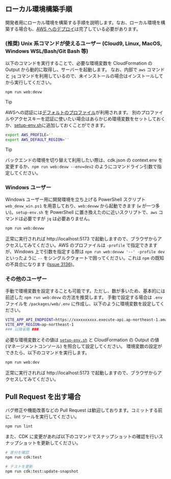 ## ローカル環境構築手順

開発者用にローカル環境を構築する手順を説明します。なお、ローカル環境を構築する場合も、[AWS へのデプロイ](/README.md#デプロイ)は完了している必要があります。

### (推奨) Unix 系コマンドが使えるユーザー (Cloud9, Linux, MacOS, Windows WSL/Bash/Git Bash 等)

以下のコマンドを実行することで、必要な環境変数を CloudFormation の Output から動的に取得し、サーバーを起動します。
なお、内部で `aws` コマンドと `jq` コマンドを利用しているので、未インストールの場合はインストールしてから実行してください。

```bash
npm run web:devw
```

> [!TIP]
> AWSへの認証には[デフォルトのプロファイル](https://docs.aws.amazon.com/ja_jp/cli/latest/userguide/cli-configure-files.html#cli-configure-files-using-profiles)が利用されます。
> 別のプロファイルやアクセスキーを認証に使いたい場合はあらかじめ環境変数をセットしておくか、[setup-env.sh](/setup-env.sh)に追加しておくことができます。
> ```bash
> export AWS_PROFILE=''
> export AWS_DEFAULT_REGION=''
> ```

> [!TIP]
> バックエンドの環境を切り替えて利用したい際は、cdk.json の context.env を変更するか、`npm run web:devw --env=dev2` のようにコマンドライン引数で指定してください。

### Windows ユーザー

Windows ユーザー用に開発環境を立ち上げる PowerShell スクリプト `web_devw_win.ps1` を用意しており、`web:devww` から起動できます (`w` が一つ多い)。`setup-env.sh` を PowerShell に置き換えたのに近いスクリプトで、`aws` コマンドは必要ですが `jq` は必要ありません。

```bash
npm run web:devww
```

正常に実行されれば http://localhost:5173 で起動しますので、ブラウザからアクセスしてみてください。AWS のプロファイルは `-profile` で指定できますが、Windows 上で引数を指定する際は `npm run web:devww '--' -profile dev` といったように `--` をシングルクウォートで囲ってください。これは `npm` の既知の不具合になります ([Issue 3136](https://github.com/npm/cli/issues/3136#issuecomment-2632044780))。

### その他のユーザー

手動で環境変数を設定することも可能です。ただし、数が多いため、基本的には前述した `npm run web:devw` の方法を推奨します。
手動で設定する場合は `.env` ファイルを `/packages/web/.env` に作成し、以下のように環境変数を設定してください。

```bash
VITE_APP_API_ENDPOINT=https://xxxxxxxxxx.execute-api.ap-northeast-1.amazonaws.com/api/
VITE_APP_REGION=ap-northeast-1
### 以降省略 ###
```

必要な環境変数とその値は [`setup-env.sh`](/setup-env.sh) と CloudFormation の Output の値 (マネージメントコンソール) を照合して設定してください。
環境変数の設定ができたら、以下のコマンドを実行します。

```bash
npm run web:dev
```

正常に実行されれば http://localhost:5173 で起動しますので、ブラウザからアクセスしてみてください。

## Pull Request を出す場合

バグ修正や機能改善などの Pull Request は歓迎しております。コミットする前に、lint ツールを実行してください。

```bash
npm run lint
```

また、CDK に変更があれば以下のコマンドでスナップショットの確認を行いスナップショットを更新してください。

```bash
# 差分を確認
npm run cdk:test

# テストを更新
npm run cdk:test:update-snapshot
```
